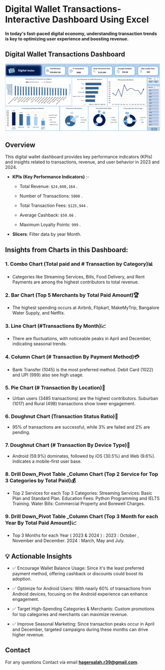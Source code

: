 # Digital Wallet Transactions-Interactive Dashboard Using Excel
#### In today's fast-paced digital economy, understanding transaction trends is key to optimizing user experience and boosting revenue.
## Digital Wallet Transactions Dashboard

![Dashboard Screenshot](https://github.com/HagerSalahRamadan/Digital-Wallet-Transactions-Interactive-Dashboard-Using-Excel/blob/main/Dashboard_Screenshot.PNG)

## **Overview**
 This digital wallet dashboard provides key performance indicators (KPIs) and insights related to transactions, revenue, and user behavior in 2023 and 2024.

- **KPIs (Key Performance Indicators)** :-

   - Total Revenue: `$24,660,164` .
 
   - Number of Transactions: `5000` . 
 
   - Total Transaction Fees:  `$125,944` . 
 
   - Average Cashback: `$50.66` . 
 
   - Maximum Loyalty Points: `999` .
  
- **Slicers**: Filter data by year Month.
  
## Insights from Charts in this Dashboard:
### 1. Combo Chart (Total paid and # Transaction by Category)📊
   - Categories like Streaming Services, Bills, Food Delivery, and Rent Payments are among the highest contributors to total revenue.

### 2. Bar Chart (Top 5 Merchants by Total Paid Amount)🏆
   - The highest spending occurs at Airbnb, Flipkart, MakeMyTrip, Bangalore Water Supply, and Netflix.

### 3. Line Chart (#Transactions By Month)📈
   - There are fluctuations, with noticeable peaks in April and December, indicating seasonal trends.

### 4. Column Chart (# Transaction By Payment Method)💳
   - Bank Transfer (1045) is the most preferred method. Debit Card (1022) and UPI (999) also see high usage.

### 5. Pie Chart (# Transaction By Location)📍
   - Urban users (3485 transactions) are the highest contributors. Suburban (1017) and Rural (498) transactions show lower engagement.

### 6. Doughnut Chart (Transaction Status Ratio)🔄
   - 95% of transactions are successful, while 3% are failed and 2% are pending.

### 7. Doughnut Chart (# Transaction By Device Type)📱
   - Android (59.9%) dominates, followed by iOS (30.5%) and Web (9.6%). Indicates a mobile-first user base.

### 8. Drill Down_Pivot Table _Column Chart (Top 2 Service for Top 3 Categories by Total Paid)💰
   - Top 2 Services for each Top 3 Categories: Streaming Services: Basic Plan and Standard Plan. Education Fees: Python Programming and IELTS Training. Water Bills: Commercial Property and Borewell Charges.

### 9. Drill Down_Pivot Table _Column Chart (Top 3 Month for each Year By Total Paid Amount)📈
   - Top 3 Months for each Year ( 2023 & 2024 ) : 2023 : October , November and December. 2024 : March, May and July.

  ## 💡 Actionable Insights
  - ✅ Encourage Wallet Balance Usage: Since it's the least preferred payment method, offering cashback or discounts could boost its adoption.

  - ✅ Optimize for Android Users: With nearly 60% of transactions from Android devices, focusing on the Android experience can enhance engagement.

  - ✅ Target High-Spending Categories & Merchants: Custom promotions for top categories and merchants can maximize revenue.

  - ✅ Improve Seasonal Marketing: Since transaction peaks occur in April and December, targeted campaigns during these months can drive higher revenue.

  ## Contact

For any questions Contact via email **hagersalah.r39@gmail.com**.





